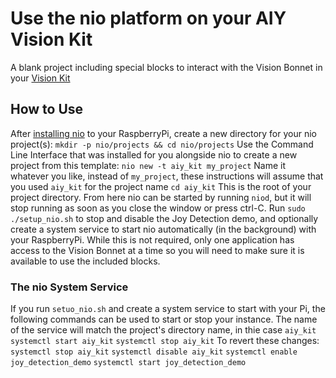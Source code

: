 # Use the nio platform on your AIY Vision Kit

A blank project including special blocks to interact with the Vision Bonnet in your [Vision Kit](https://aiyprojects.withgoogle.com/vision/)

## How to Use

  After [installing nio](https://docs.n.io/installation/) to your RaspberryPi, create a new directory for your nio project(s):
  `mkdir -p nio/projects && cd nio/projects`
  Use the Command Line Interface that was installed for you alongside nio to create a new project from this template:
  `nio new -t aiy_kit my_project`
  Name it whatever you like, instead of `my_project`, these instructions will assume that you used `aiy_kit` for the project name
  `cd aiy_kit`
  This is the root of your project directory. From here nio can be started by running `niod`, but it will stop running as soon as you close the window or press ctrl-C. Run `sudo ./setup_nio.sh` to stop and disable the Joy Detection demo, and optionally create a system service to start nio automatically (in the background) with your RaspberryPi. While this is not required, only one application has access to the Vision Bonnet at a time so you will need to make sure it is available to use the included blocks.

### The nio System Service

If you run `setuo_nio.sh` and create a system service to start with your Pi, the following commands can be used to start or stop your instance. The name of the service will match the project's directory name, in thie case `aiy_kit` 
`systemctl start aiy_kit`
`systemctl stop aiy_kit`
To revert these changes:
`systemctl stop aiy_kit`
`systemctl disable aiy_kit`
`systemctl enable joy_detection_demo`
`systemctl start joy_detection_demo`
